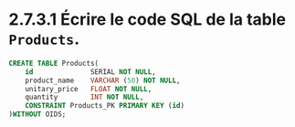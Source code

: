 # 2.7.3.1 Écrire le code SQL de la table `Products`.

```sql
CREATE TABLE Products(
	id              SERIAL NOT NULL,
	product_name    VARCHAR (50) NOT NULL,
	unitary_price   FLOAT NOT NULL,
	quantity        INT NOT NULL,
	CONSTRAINT Products_PK PRIMARY KEY (id)
)WITHOUT OIDS;
```